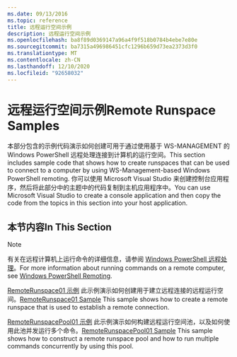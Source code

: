 ```yaml
---
ms.date: 09/13/2016
ms.topic: reference
title: 远程运行空间示例
description: 远程运行空间示例
ms.openlocfilehash: ba8f89d0369147a96a4f9f518b0784b4ebe7e80e
ms.sourcegitcommit: ba7315a496986451cfc1296b659d73ea2373d3f0
ms.translationtype: MT
ms.contentlocale: zh-CN
ms.lasthandoff: 12/10/2020
ms.locfileid: "92658032"
---
```

# <a name="remote-runspace-samples"></a><span data-ttu-id="90445-103">远程运行空间示例</span><span class="sxs-lookup"><span data-stu-id="90445-103">Remote Runspace Samples</span></span>

<span data-ttu-id="90445-104">本部分包含的示例代码演示如何创建可用于通过使用基于 WS-MANAGEMENT 的 Windows PowerShell 远程处理连接到计算机的运行空间。</span><span class="sxs-lookup"><span data-stu-id="90445-104">This section includes sample code that shows how to create runspaces that can be used to connect to a computer by using WS-Management-based Windows PowerShell remoting.</span></span> <span data-ttu-id="90445-105">你可以使用 Microsoft Visual Studio 来创建控制台应用程序，然后将此部分中的主题中的代码复制到主机应用程序中。</span><span class="sxs-lookup"><span data-stu-id="90445-105">You can use Microsoft Visual Studio to create a console application and then copy the code from the topics in this section into your host application.</span></span>

## <a name="in-this-section"></a><span data-ttu-id="90445-106">本节内容</span><span class="sxs-lookup"><span data-stu-id="90445-106">In This Section</span></span>

> [!NOTE]
> <span data-ttu-id="90445-107">有关在远程计算机上运行命令的详细信息，请参阅 [Windows PowerShell 远程处理](/previous-versions/ms714644(v=vs.85))。</span><span class="sxs-lookup"><span data-stu-id="90445-107">For more information about running commands on a remote computer, see [Windows PowerShell Remoting](/previous-versions/ms714644(v=vs.85)).</span></span>

 <span data-ttu-id="90445-108">[RemoteRunspace01 示例](./remoterunspace01-sample.md) 此示例演示如何创建用于建立远程连接的远程运行空间。</span><span class="sxs-lookup"><span data-stu-id="90445-108">[RemoteRunspace01 Sample](./remoterunspace01-sample.md) This sample shows how to create a remote runspace that is used to establish a remote connection.</span></span>

 <span data-ttu-id="90445-109">[RemoteRunspacePool01 示例](./remoterunspacepool01-sample.md) 此示例演示如何构建远程运行空间池，以及如何使用此池并发运行多个命令。</span><span class="sxs-lookup"><span data-stu-id="90445-109">[RemoteRunspacePool01 Sample](./remoterunspacepool01-sample.md) This sample shows how to construct a remote runspace pool and how to run multiple commands concurrently by using this pool.</span></span>
